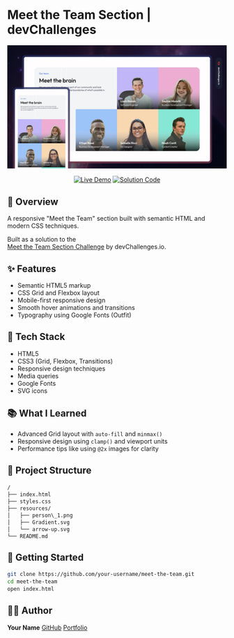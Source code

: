 # Meet the Team Section | devChallenges

<div align="center">
  <a href="https://your-demo-link.com" target="_blank">
    <img src="./thumbnail.jpg" alt="Project Preview" width="600" />
  </a>

[![Live Demo](https://img.shields.io/badge/Live%20Preview-red)](https://your-demo-link.com)
[![Solution Code](https://img.shields.io/badge/-Solution%20Code-blue)](https://github.com/your-username/meet-the-team)

</div>

## 📖 Overview

A responsive "Meet the Team" section built with semantic HTML and modern CSS techniques.

Built as a solution to the  
[Meet the Team Section Challenge](https://devchallenges.io/challenges/meet-the-team-section-challenge) by devChallenges.io.

## ✨ Features

- Semantic HTML5 markup
- CSS Grid and Flexbox layout
- Mobile-first responsive design
- Smooth hover animations and transitions
- Typography using Google Fonts (Outfit)

## 🧰 Tech Stack

- HTML5
- CSS3 (Grid, Flexbox, Transitions)
- Responsive design techniques
- Media queries
- Google Fonts
- SVG icons

## 📚 What I Learned

- Advanced Grid layout with `auto-fill` and `minmax()`
- Responsive design using `clamp()` and viewport units
- Performance tips like using `@2x` images for clarity

## 📁 Project Structure

```
/
├── index.html
├── styles.css
├── resources/
│   ├── person\_1.png
│   ├── Gradient.svg
│   └── arrow-up.svg
└── README.md
```

## 🚀 Getting Started

```bash
git clone https://github.com/your-username/meet-the-team.git
cd meet-the-team
open index.html
```

## 👨‍💻 Author

**Your Name**
[GitHub](https://github.com/your-username)
[Portfolio](https://your-portfolio.com)
